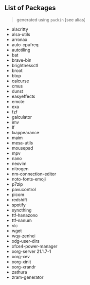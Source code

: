 ## List of Packages

> generated using ```packin``` [see alias]

- alacritty
- alsa-utils
- arronax
- auto-cpufreq
- autotiling
- bat
- brave-bin
- brightnessctl
- broot
- btop
- calcurse
- cmus
- dunst
- easyeffects
- emote
- exa
- fzf
- galculator
- imv
- lf
- lxappearance
- maim
- mesa-utils
- mousepad
- mpv
- nano
- neovim
- nitrogen
- nm-connection-editor
- noto-fonts-emoji
- p7zip
- pavucontrol
- picom
- redshift
- spotify
- syncthing
- ttf-hanazono
- ttf-nanum
- vlc
- wget
- wqy-zenhei
- xdg-user-dirs
- xfce4-power-manager
- xorg-server 21.1.7-1
- xorg-xev
- xorg-xinit
- xorg-xrandr
- zathura
- zram-generator
